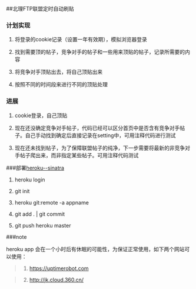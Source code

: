 ##北理FTP联盟定时自动刷贴

### 计划实现
1. 将登录的cookie记录（设置一年有效期），模拟浏览器登录

2. 找到需要顶的帖子，竞争对手的帖子和一些用来顶贴的帖子，记录所需要的内容

3. 将竞争对手顶贴出去，将自己顶贴出来

4. 按照不同的时间段来进行不同的顶贴处理

### 进展

1. cookie登录，自己顶贴

2. 现在还没确定竞争对手帖子，代码已经可以区分首页中是否含有竞争对手帖子。自己手动找到确定后直接记录在setting中，可用注释代码进行测试

3. 现在还未找到帖子，为了保障联盟帖子的纯净，下一步需要将最新的非竞争对手帖子爬出来，而非指定某些帖子。可用注释代码测试

###部署[heroku--sinatra](http://heroku.com/)

1. heroku login

2. git init

3. heroku git:remote -a appname

4. git add .  | git commit 

5. git push heroku master

###note

heroku app 会在一个小时后有休眠的可能性，为保证正常使用，如下两个网站可以使用：

>1. https://uptimerobot.com

>2. http://jk.cloud.360.cn/







